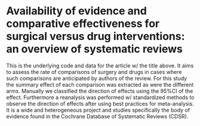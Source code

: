 # Availability of evidence and comparative effectiveness for surgical versus drug interventions: an overview of systematic reviews

This is the underlying code and data for the article w/ the title above. It aims to assess the rate of comparisons of surgery and drugs in cases where such comparisons are anticipated by authors of the review. For this study the summary effect of each comparison was extracted as were the different arms. Manually we classified the direction of effects using the 95%CI of the effect. Furthermore a reanalysis was performed w/ standardized methods to observe the direction of effects after using best practices for meta-analysis. It is a wide and heterogeneous project and studies specifically the body of evidence found in the Cochrane Database of Systematic Reviews (CDSR).

